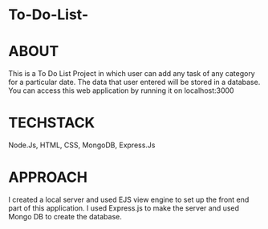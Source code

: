 # To-Do-List-

# ABOUT
This is a To Do List Project in which user can add any task of any category for a particular date. The data that user entered will be stored in a database. You can access this web application by running it on localhost:3000 

# TECHSTACK
Node.Js, HTML, CSS, MongoDB, Express.Js

# APPROACH
I created a local server and used EJS view engine to set up the front end part of this application. I used Express.js to make the server and used Mongo DB to create the database.
